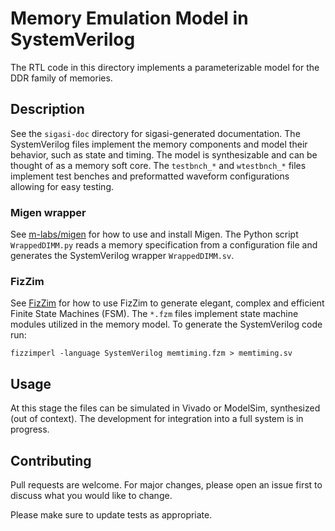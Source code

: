 # Memory Emulation Model in SystemVerilog

The RTL code in this directory implements a parameterizable model for the DDR family of memories.

## Description

See the `sigasi-doc` directory for sigasi-generated documentation. The SystemVerilog files implement the memory components and model their behavior, such as state and timing. The model is synthesizable and can be thought of as a memory soft core. The `testbnch_*` and `wtestbnch_*` files implement test benches and preformatted waveform configurations allowing for easy testing.

### Migen wrapper

See [m-labs/migen](https://github.com/m-labs/migen) for how to use and install Migen. The Python script `WrappedDIMM.py` reads a memory specification from a configuration file and generates the SystemVerilog wrapper `WrappedDIMM.sv`.

### FizZim

See [FizZim](https://fizzim.com/) for how to use FizZim to generate elegant, complex and efficient Finite State Machines (FSM). The `*.fzm` files implement state machine modules utilized in the memory model. To generate the SystemVerilog code run:

`fizzimperl -language SystemVerilog memtiming.fzm > memtiming.sv`

## Usage

At this stage the files can be simulated in Vivado or ModelSim, synthesized (out of context). The development for integration into a full system is in progress.

## Contributing
Pull requests are welcome. For major changes, please open an issue first to discuss what you would like to change.

Please make sure to update tests as appropriate.